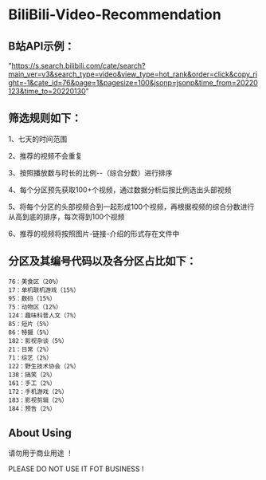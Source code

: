 # BiliBili-Video-Recommendation

## B站API示例：
"https://s.search.bilibili.com/cate/search?main_ver=v3&search_type=video&view_type=hot_rank&order=click&copy_right=-1&cate_id=76&page=1&pagesize=100&jsonp=jsonp&time_from=20220123&time_to=20220130"

## 筛选规则如下：
1、七天的时间范围

2、推荐的视频不会重复

3、按照播放数与时长的比例--（综合分数）进行排序

4、每个分区预先获取100+个视频，通过数据分析后按比例选出头部视频

5、将每个分区的头部视频合到一起形成100个视频，再根据视频的综合分数进行从高到底的排序，每次得到100个视频

6、推荐的视频将按照图片-链接-介绍的形式存在文件中

## 分区及其编号代码以及各分区占比如下：
	76：美食区（20%）
	17：单机联机游戏（15%）
	95：数码（15%）
	75：动物区（12%）
	124：趣味科普人文（7%）
	85：短片（5%）
	86：特摄（5%）
	182：影视杂谈（5%）
	21：日常（2%）
	71：综艺（2%）
	122：野生技术协会（2%）
	138：搞笑（2%）
	161：手工（2%）
	172：手机游戏（2%）
	183：影视剪辑（2%）
	184：预告（2%）

## About Using
请勿用于商业用途 ！

PLEASE DO NOT USE IT FOT BUSINESS !

